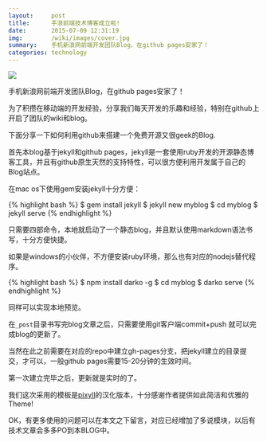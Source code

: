 ```yaml
---
layout:     post
title:      手浪前端技术博客成立啦!
date:       2015-07-09 12:31:19
img:        /wiki/images/cover.jpg
summary:    手机新浪网前端开发团队Blog，在github pages安家了！
categories: technology
---
```


![](/wiki/images/cover.jpg)

手机新浪网前端开发团队Blog，在github pages安家了！

为了积攒在移动端的开发经验，分享我们每天开发的乐趣和经验，特别在github上开启了团队的wiki和blog。

下面分享一下如何利用github来搭建一个免费开源又很geek的Blog.

首先本blog基于jekyll和github pages，jekyll是一套使用ruby开发的开源静态博客工具，并且有github原生天然的支持特性，可以很方便利用开发属于自己的Blog站点。

在mac os下使用gem安装jekyll十分方便：

{% highlight bash %}
$ gem install jekyll
$ jekyll new myblog
$ cd myblog
$ jekyll serve
{% endhighlight %}

只需要四部命令，本地就启动了一个静态blog，并且默认使用markdown语法书写，十分方便快捷。

如果是windows的小伙伴，不方便安装ruby环境，那么也有对应的nodejs替代程序。

{% highlight bash %}
$ npm install darko -g
$ cd myblog
$ darko serve
{% endhighlight %}

同样可以实现本地预览。

在`_post`目录书写完blog文章之后，只需要使用git客户端commit+push 就可以完成blog的更新了。

当然在此之前需要在对应的repo中建立gh-pages分支，把jekyll建立的目录提交，才可以，一般github pages需要15-20分钟的生效时间。

第一次建立完毕之后，更新就是实时的了。

我们这次采用的模板是<a href="https://github.com/ee0703/pixyll-zh-cn">pixyll</a>的汉化版本，十分感谢作者提供如此简洁和优雅的Theme!

OK，有更多使用的问题可以在本文之下留言，对应已经增加了多说模块，以后有技术文章会多多PO到本BLOG中。
